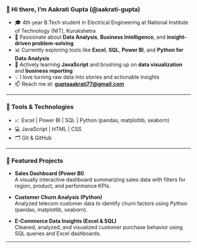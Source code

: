 ### 👋 Hi there, I’m Aakrati Gupta (@aakrati-gupta)

- 🎓 4th year B.Tech student in Electrical Engineering at National Institute of Technology (NIT), Kurukshetra  
- 👀 Passionate about **Data Analysis**, **Business Intelligence**, and **insight-driven problem-solving**  
- 📊 Currently exploring tools like **Excel**, **SQL**, **Power BI**, and **Python for Data Analysis**  
- 🌱 Actively learning **JavaScript** and brushing up on **data visualization** and **business reporting**  
- 💡 I love turning raw data into stories and actionable insights  
- 📫 Reach me at: **guptaaakrati77@gmail.com**

---

### 🔧 Tools & Technologies

- 📈 Excel | Power BI | SQL | Python (pandas, matplotlib, seaborn)
- 💻 JavaScript | HTML | CSS
- 🗂 Git & GitHub

---

### 📌 Featured Projects

- **Sales Dashboard (Power BI)**  
  A visually interactive dashboard summarizing sales data with filters for region, product, and performance KPIs.

- **Customer Churn Analysis (Python)**  
  Analyzed telecom customer data to identify churn factors using Python (pandas, matplotlib, seaborn).

- **E-Commerce Data Insights (Excel & SQL)**  
  Cleaned, analyzed, and visualized customer purchase behavior using SQL queries and Excel dashboards.

---

